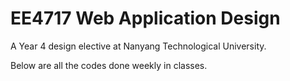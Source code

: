 # EE4717 Web Application Design
A Year 4 design elective at Nanyang Technological University.

Below are all the codes done weekly in classes.
